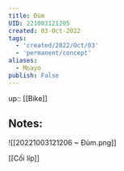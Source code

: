 ```yaml
---
title: Đùm
UID: 221003121205
created: 03-Oct-2022
tags:
  - 'created/2022/Oct/03'
  - 'permanent/concept'
aliases:
  - Moayo
publish: False
---
```

up:: [[Bike]]
## Notes:
![[20221003121206 ~ Đùm.png]]

[[Cối líp]]

